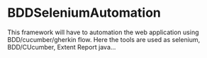 # BDDSeleniumAutomation

This framework will have to automation the web application using BDD/cucumber/gherkin flow. Here the tools are used as selenium, BDD/CUcumber, Extent Report java...
